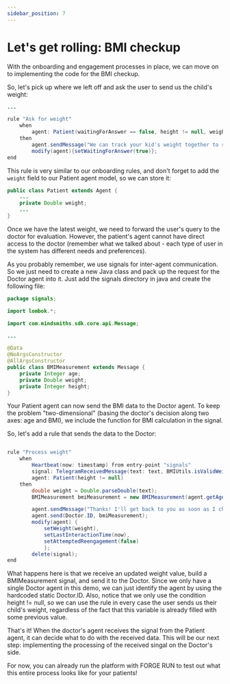 ```yaml
---
sidebar_position: 7
---
```


# Let's get rolling: BMI checkup

With the onboarding and engagement processes in place, we can move on to implementing the code for the BMI checkup.

So, let's pick up where we left off and ask the user to send us the child's weight:

```java title="rules/patient/Patient.drl"
...

rule "Ask for weight"
    when
        agent: Patient(waitingForAnswer == false, height != null, weight == null)
    then
        agent.sendMessage("We can track your kid's weight together to see if there are any issues. Send me your kid's weight.");
        modify(agent){setWaitingForAnswer(true)};
end
```

This rule is very similar to our onboarding rules, and don't forget to add the `weight` field to our Patient agent model, so we can store it:

```java title="java/agents/Patient.java"
public class Patient extends Agent {
    ...
    private Double weight;
    ...
}
```

Once we have the latest weight, we need to forward the user's query to the doctor for evaluation.
However, the patient's agent cannot have direct access to the doctor (remember what we talked about - each type of user in the system has different needs and preferences).

As you probably remember, we use signals for inter-agent communication. So we just need to create a new Java class and pack up the request for the Doctor agent into it. 
Just add the signals directory in java and create the following file:

```java title="java/signals/BMIMeasurement.java"
package signals;

import lombok.*;

import com.mindsmiths.sdk.core.api.Message;

...

@Data
@NoArgsConstructor
@AllArgsConstructor
public class BMIMeasurement extends Message {
    private Integer age;
    private Double weight;
    private Integer height;
}
```

Your Patient agent can now send the BMI data to the Doctor agent. To keep the problem "two-dimensional" (basing the doctor's decision along two axes: age and BMI), 
we include the function for BMI calculation in the signal. 

So, let's add a rule that sends the data to the Doctor:

```java title="rules/patient/Patient.drl"

rule "Process weight"
    when
        Heartbeat(now: timestamp) from entry-point "signals"
        signal: TelegramReceivedMessage(text: text, BMIUtils.isValidWeight(text)) from entry-point "signals"
        agent: Patient(height != null)
    then
        double weight = Double.parseDouble(text);
        BMIMeasurement bmiMeasurement = new BMIMeasurement(agent.getAge(), weight, agent.getHeight());

        agent.sendMessage("Thanks! I'll get back to you as soon as I check with the doctor.");
        agent.send(Doctor.ID, bmiMeasurement);
        modify(agent) {
            setWeight(weight),
            setLastInteractionTime(now),
            setAttemptedReengagement(false)
            };
        delete(signal);
end
```

What happens here is that we receive an updated weight value, build a BMIMeasurement signal, and send it to the Doctor.
Since we only have a single Doctor agent in this demo, we can just identify the agent by using the hardcoded static Doctor.ID. 
Also, notice that we only use the condition height != null, so we can use the rule in every case the user sends us their child's weight, 
regardless of the fact that this variable is already filled with some previous value.

That's it! When the doctor's agent receives the signal from the Patient agent, it can decide what to do with the received data. 
This will be our next step: implementing the processing of the received singal on the Doctor's side.

For now, you can already run the platform with FORGE RUN to test out what this entire process looks like for your patients!